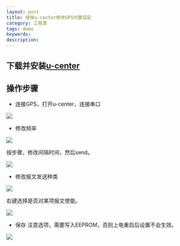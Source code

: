 ```yaml
---
layout: post
title: 使用u-center修改GPS内置设定
category: 工程录
tags: demo
keywords: 
description: 
---
```


## 下载并安装[u-center](http://pan.baidu.com/s/1skFwlZ3)

## 操作步骤
* 连接GPS，打开u-center，连接串口

![]({{site.zhehua.images}}/Engineering/ucenter/f28404e68360099fa60758ae27bd707b.png)

* 修改频率

![]({{site.zhehua.images}}/Engineering/ucenter/8b9446b3e0836cf4ad9ba036b4514de7.png)


按步骤，修改间隔时间，然后send。

![]({{site.zhehua.images}}/Engineering/ucenter/0ac3370505312b59af81ce1fcc1ad966.png)

* 修改报文发送种类

![]({{site.zhehua.images}}/Engineering/ucenter/47e88c97ff0776d8029dc3fec7df4770.png)


右键选择是否对某项报文使能。

![]({{site.zhehua.images}}/Engineering/ucenter/bee808e9c1d8103d37242977c3390d46.png)


* 保存
注意选项，需要写入EEPROM，否则上电重启后设置不会生效。

![]({{site.zhehua.images}}/Engineering/ucenter/9269c43fef1db870ce378e6d5c4816c2.png)


